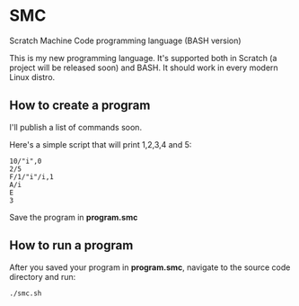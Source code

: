 # SMC
Scratch Machine Code programming language (BASH version)

This is my new programming language. It's supported both in Scratch (a project will be released soon) and BASH. It should work in every modern Linux distro.

## How to create a program
I'll publish a list of commands soon.

Here's a simple script that will print 1,2,3,4 and 5:
```
10/"i",0
2/5
F/1/"i"/i,1
A/i
E
3
```
Save the program in **program.smc**

## How to run a program

After you saved your program in **program.smc**, navigate to the source code directory and run:
```
./smc.sh
```
